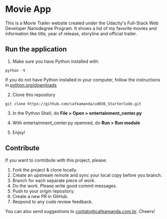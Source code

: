 # Movie App
This is a Movie Trailer website created under the Udacity's Full-Stack Web Developer Nanodegree Program. It shows a list of my favorite movies and information like title, year of release, storyline and official trailer.

## Run the application

1. Make sure you have Python installed with:

```
python -V
```

If you do not have Python installed in your computer, follow the instructions in [python.org/downloads](https://www.python.org/downloads/)

2.  Clone this repository

```
git clone https://github.com/cafeamanda/ud036_StarterCode.git
```

3. In the Python Shell, do **File > Open > entertainment_center.py**

4. With entertainment_center.py openned, do **Run > Run module**

5. Enjoy!

## Contribute

If you want to contribute with this project, please:

1. Fork the project & clone locally.
2. Create an upstream remote and sync your local copy before you branch.
3. Branch for each separate piece of work.
4. Do the work. Please write good commit messages.
5. Push to your origin repository.
6. Create a new PR in GitHub.
7. Respond to any code review feedback.

You can also send suggestions to contato@cafeamanda.com.br. Cheers!
